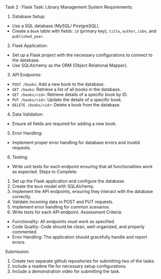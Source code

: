 Task 2 : Flask Task: Library Management System Requirements:
1. Database Setup:
- Use a SQL database (MySQL/ PostgreSQL).
- Create a `Book` table with fields: `id` (primary key), `title`, `author`, `isbn`, and `published_year`.
2. Flask Application:
- Set up a Flask project with the necessary configurations to connect to the database.
- Use SQLAlchemy as the ORM (Object Relational Mapper).
3. API Endpoints:
- `POST /books`: Add a new book to the database.
- `GET /books`: Retrieve a list of all books in the database.
- `GET /books/<id>`: Retrieve details of a specific book by ID.
- `PUT /books/<id>`: Update the details of a specific book.
- `DELETE /books/<id>`: Delete a book from the database.

4. Data Validation:
- Ensure all fields are required for adding a new book.

5. Error Handling:
- Implement proper error handling for database errors and invalid requests.
6. Testing:
- Write unit tests for each endpoint ensuring that all functionalities work as expected.
Steps to Complete:
1. Set up the Flask application and configure the database.
2. Create the `Book` model with SQLAlchemy.
3. Implement the API endpoints, ensuring they interact with the database correctly.
4. Validate incoming data in POST and PUT requests.
5. Implement error handling for common scenarios.
6. Write tests for each API endpoint.
Assessment Criteria:
- Functionality: All endpoints must work as specified.
- Code Quality: Code should be clean, well-organized, and properly commented.
- Error Handling: The application should gracefully handle and report errors.

Submission:
1) Create two separate github repositories for submitting two of the tasks.
2) Include a readme file for necessary setup configurations.
3) Include a demonstration video for submitting the task.
